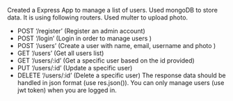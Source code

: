 Created a Express App to manage a list of users. Used mongoDB to store data.
It is using following routers. Used multer to upload photo.

- POST ‘/register’ (Register an admin account)
- POST ‘/login’ (Login in order to manage users )
- POST ‘/users’ (Create a user with name, email, username and photo )
- GET ‘/users’ (Get all users list)
- GET ‘/users/:id’ (Get a specific user based on the id provided)
- PUT ‘/users/:id’ (Update a specific user)
- DELETE ‘/users/:id’ (Delete a specific user)
  The response data should be handled in json format (use res.json()). You can only manage users (use jwt token) when you are logged in.
